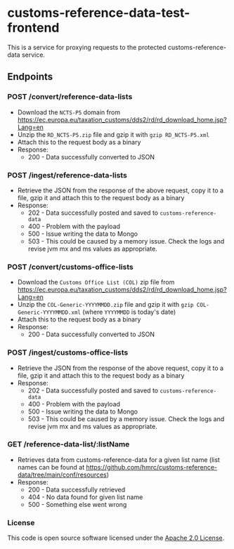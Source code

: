 
# customs-reference-data-test-frontend

This is a service for proxying requests to the protected customs-reference-data service.

## Endpoints

### POST /convert/reference-data-lists
* Download the `NCTS-P5` domain from https://ec.europa.eu/taxation_customs/dds2/rd/rd_download_home.jsp?Lang=en
* Unzip the `RD_NCTS-P5.zip` file and gzip it with `gzip RD_NCTS-P5.xml`
* Attach this to the request body as a binary
* Response:
  * 200 - Data successfully converted to JSON

### POST /ingest/reference-data-lists
* Retrieve the JSON from the response of the above request, copy it to a file, gzip it and attach this to the request body as a binary
* Response:
  * 202 - Data successfully posted and saved to `customs-reference-data`
  * 400 - Problem with the payload
  * 500 - Issue writing the data to Mongo
  * 503 - This could be caused by a memory issue. Check the logs and revise jvm mx and ms values as appropriate.

### POST /convert/customs-office-lists
* Download the `Customs Office List (COL)` zip file from https://ec.europa.eu/taxation_customs/dds2/rd/rd_download_home.jsp?Lang=en
* Unzip the `COL-Generic-YYYYMMDD.zip` file and gzip it with `gzip COL-Generic-YYYYMMDD.xml` (where `YYYYMMDD` is today's date)
* Attach this to the request body as a binary
* Response:
  * 200 - Data successfully converted to JSON

### POST /ingest/customs-office-lists
* Retrieve the JSON from the response of the above request, copy it to a file, gzip it and attach this to the request body as a binary
* Response:
  * 202 - Data successfully posted and saved to `customs-reference-data`
  * 400 - Problem with the payload
  * 500 - Issue writing the data to Mongo
  * 503 - This could be caused by a memory issue. Check the logs and revise jvm mx and ms values as appropriate.

### GET /reference-data-list/:listName
* Retrieves data from customs-reference-data for a given list name (list names can be found at https://github.com/hmrc/customs-reference-data/tree/main/conf/resources)
* Response:
  * 200 - Data successfully retrieved
  * 404 - No data found for given list name
  * 500 - Something else went wrong

### License

This code is open source software licensed under the [Apache 2.0 License]("http://www.apache.org/licenses/LICENSE-2.0.html").
